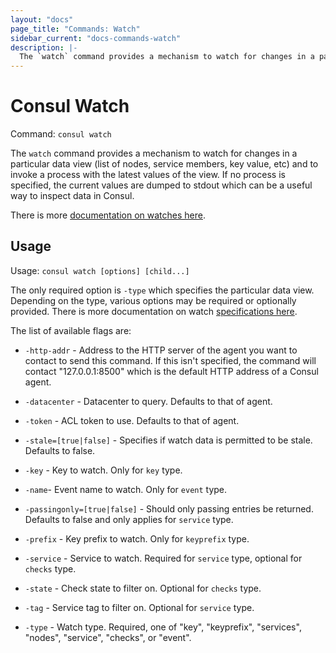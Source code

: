 ```yaml
---
layout: "docs"
page_title: "Commands: Watch"
sidebar_current: "docs-commands-watch"
description: |-
  The `watch` command provides a mechanism to watch for changes in a particular data view (list of nodes, service members, key value, etc) and to invoke a process with the latest values of the view. If no process is specified, the current values are dumped to stdout which can be a useful way to inspect data in Consul.
---
```


# Consul Watch

Command: `consul watch`

The `watch` command provides a mechanism to watch for changes in a particular
data view (list of nodes, service members, key value, etc) and to invoke
a process with the latest values of the view. If no process is specified,
the current values are dumped to stdout which can be a useful way to inspect
data in Consul.

There is more [documentation on watches here](/docs/agent/watches.html).

## Usage

Usage: `consul watch [options] [child...]`

The only required option is `-type` which specifies the particular
data view. Depending on the type, various options may be required
or optionally provided. There is more documentation on watch
[specifications here](/docs/agent/watches.html).

The list of available flags are:

* `-http-addr` - Address to the HTTP server of the agent you want to contact
  to send this command. If this isn't specified, the command will contact
  "127.0.0.1:8500" which is the default HTTP address of a Consul agent.

* `-datacenter` - Datacenter to query. Defaults to that of agent.

* `-token` - ACL token to use. Defaults to that of agent.

* `-stale=[true|false]` - Specifies if watch data is permitted to be stale. Defaults
  to false.

* `-key` - Key to watch. Only for `key` type.

* `-name`- Event name to watch. Only for `event` type.

* `-passingonly=[true|false]` - Should only passing entries be returned. Defaults to
   false and only applies for `service` type.

* `-prefix` - Key prefix to watch. Only for `keyprefix` type.

* `-service` - Service to watch. Required for `service` type, optional for `checks` type.

* `-state` - Check state to filter on. Optional for `checks` type.

* `-tag` - Service tag to filter on. Optional for `service` type.

* `-type` - Watch type. Required, one of "key", "keyprefix", "services",
  "nodes", "service", "checks", or "event".

